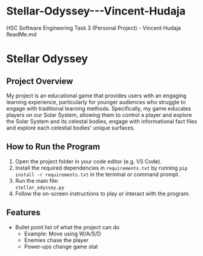 # Stellar-Odyssey---Vincent-Hudaja
HSC Software Engineering Task 3 (Personal Project) - Vincent Hudaja
ReadMe.md

# Stellar Odyssey

## Project Overview
My project is an educational game that provides users with an engaging learning experience, particularly for younger audiences who struggle to engage with traditional learning methods. Specifically, my game educates players on our Solar System, allowing them to control a player and explore the Solar System and its celestal bodies, engage with informational fact files and explore each celestial bodies' unique surfaces.


## How to Run the Program
1. Open the project folder in your code editor (e.g. VS Code).
2. Install the required dependencies in 
`requirements.txt` by running `pip install -r requirements.txt` in the terminal or command prompt.
3. Run the main file:  
   `stellar_odyssey.py`  
4. Follow the on-screen instructions to play or interact with the program.

## Features
- Bullet point list of what the project can do  
  - Example: Move using W/A/S/D  
  - Enemies chase the player  
  - Power-ups change game stat
